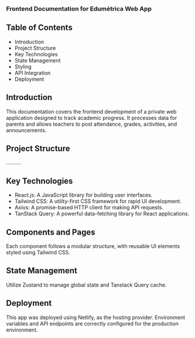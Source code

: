 ### Frontend Documentation for Edumétrica Web App
## Table of Contents
- Introduction
- Project Structure
- Key Technologies
- State Management
- Styling
- API Integration
- Deployment
## Introduction
This documentation covers the frontend development of a private web application designed to track academic progress. It processes data for parents and allows teachers to post attendance, grades, activities, and announcements.
## Project Structure
..........
## Key Technologies
- React.js: A JavaScript library for building user interfaces.
- Tailwind CSS: A utility-first CSS framework for rapid UI development.
- Axios: A promise-based HTTP client for making API requests.
- TanStack Query: A powerful data-fetching library for React applications.
## Components and Pages
Each component follows a modular structure, with reusable UI elements styled using Tailwind CSS.
## State Management
Utilize Zustand to manage global state and Tanstack Query cache.
## Deployment
This app was deployed using Netlify, as the hosting provider. Environment variables and API endpoints are correctly configured for the production environment.
